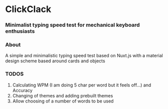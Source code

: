 # ClickClack

### Minimalist typing speed test for mechanical keyboard enthusiasts

### About
A simple and minimalistic typing speed test based on Nuxt.js with a material design scheme based around cards and objects

### TODOS
1. Calculating WPM (I am doing 5 char per word but it feels off...) and Accuracy
2. Changing of themes and adding prebuilt themes
3. Allow choosing of a number of words to be used
